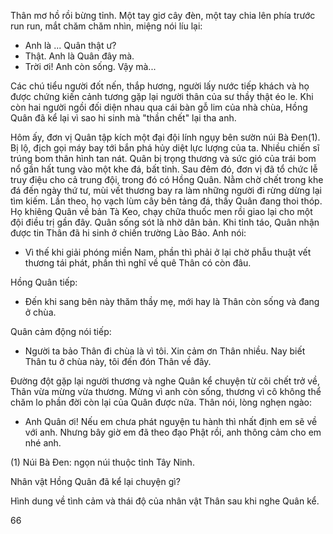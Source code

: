 Thân mơ hồ rồi bừng tỉnh. Một tay giơ cây đèn, một tay chia lên phía trước run run, mắt chăm chăm nhìn, miệng nói líu lại:

- Anh là ... Quân thật ư?
- Thật. Anh là Quân đây mà.
- Trời ơi! Anh còn sống. Vậy mà...

Các chú tiểu người đốt nến, thắp hương, người lấy nước tiếp khách và họ được chứng kiến cảnh tương gặp lại người thân của sư thầy thật éo le. Khi còn hai người ngồi đối diện nhau qua cái bàn gỗ lim của nhà chùa, Hồng Quân đã kể lại vì sao hi sinh mà "thần chết" lại tha anh.

Hôm ấy, đơn vị Quân tập kích một đại đội lính ngụy bên sườn núi Bà Đen(1). Bị lộ, địch gọi máy bay tới bắn phá hủy diệt lực lượng của ta. Nhiều chiến sĩ trúng bom thân hình tan nát. Quân bị trọng thương và sức gió của trái bom nổ gần hất tung vào một khe đá, bất tỉnh. Sau đêm đó, đơn vị đã tổ chức lễ truy điệu cho cả trung đội, trong đó có Hồng Quân. Nằm chờ chết trong khe đá đến ngày thứ tư, mùi vết thương bay ra làm những người đi rừng dừng lại tìm kiếm. Lần theo, họ vạch lùm cây bên tảng đá, thấy Quân đang thoi thóp. Họ khiêng Quân về bản Tà Keo, chạy chữa thuốc men rồi giao lại cho một đội điều trị gần đây. Quân sống sót là nhờ dân bản. Khi tỉnh táo, Quân nhận được tin Thân đã hi sinh ở chiến trường Lào Bảo. Anh nói:

- Vì thế khi giải phóng miền Nam, phần thì phải ở lại chờ phẫu thuật vết thương tái phát, phần thì nghĩ về quê Thân có còn đâu.

Hồng Quân tiếp:

- Đến khi sang bên này thăm thầy mẹ, mới hay là Thân còn sống và đang ở chùa.

Quân cảm động nói tiếp:

- Người ta bảo Thân đi chùa là vì tôi. Xin cảm ơn Thân nhiều. Nay biết Thân tu ở chùa này, tôi đến đón Thân về đây.

Đường đột gặp lại người thương và nghe Quân kể chuyện từ cõi chết trở về, Thân vừa mừng vừa thương. Mừng vì anh còn sống, thương vì cô không thể chăm lo phần đời còn lại của Quân được nữa. Thân nói, lòng nghẹn ngào:

- Anh Quân ơi! Nếu em chưa phát nguyện tu hành thì nhất định em sẽ về với anh. Nhưng bây giờ em đã theo đạo Phật rồi, anh thông cảm cho em nhé anh.

(1) Núi Bà Đen: ngọn núi thuộc tỉnh Tây Ninh.

Nhân vật Hồng Quân đã kể lại chuyện gì?

Hình dung về tình cảm và thái độ của nhân vật Thân sau khi nghe Quân kể.

66